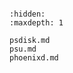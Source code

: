 <!-- hostutils -->

```{include} README.md
```

```{toctree}
:hidden:
:maxdepth: 1

psdisk.md
psu.md
phoenixd.md
```
